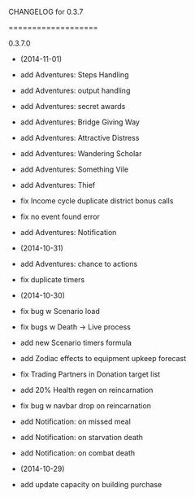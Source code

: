 CHANGELOG for 0.3.7

===================

0.3.7.0

* (2014-11-01)

 * add Adventures: Steps Handling
 * add Adventures: output handling
 * add Adventures: secret awards
 * add Adventures: Bridge Giving Way
 * add Adventures: Attractive Distress
 * add Adventures: Wandering Scholar
 * add Adventures: Something Vile
 * add Adventures: Thief
 * fix Income cycle duplicate district bonus calls
 * fix no event found error
 * add Adventures: Notification

* (2014-10-31)

 * add Adventures: chance to actions
 * fix duplicate timers

* (2014-10-30)

 * fix bug w Scenario load
 * fix bugs w Death -> Live process
 * add new Scenario timers formula
 * add Zodiac effects to equipment upkeep forecast
 * fix Trading Partners in Donation target list
 * add 20% Health regen on reincarnation
 * fix bug w navbar drop on reincarnation
 * add Notification: on missed meal
 * add Notification: on starvation death
 * add Notification: on combat death

* (2014-10-29)

 * add update capacity on building purchase
